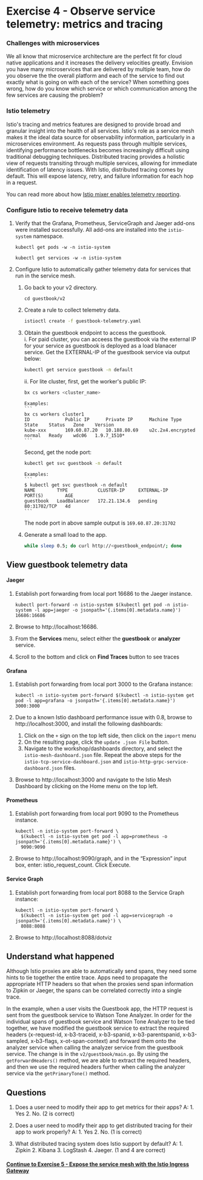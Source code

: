 # Exercise 4 - Observe service telemetry: metrics and tracing

### Challenges with microservices

We all know that microservice architecture are the perfect fit for cloud native applications and it increases the delivery velocities greatly.   Envision you have many microservices that are delivered by multiple team, how do you observe the the overall platform and each of the service to find out exactly what is going on with each of the service?  When something goes wrong, how do you know which service or which communication among the few services are causing the problem?

### Istio telemetry

Istio's tracing and metrics features are designed to provide broad and granular insight into the health of all services. Istio's role as a service mesh makes it the ideal data source for observability information, particularly in a microservices environment. As requests pass through multiple services, identifying performance bottlenecks becomes increasingly difficult using traditional debugging techniques. Distributed tracing provides a holistic view of requests transiting through multiple services, allowing for immediate identification of latency issues. With Istio, distributed tracing comes by default. This will expose latency, retry, and failure information for each hop in a request.

You can read more about how [Istio mixer enables telemetry reporting](https://istio.io/docs/concepts/policy-and-control/mixer.html).

### Configure Istio to receive telemetry data

1. Verify that the Grafana, Prometheus, ServiceGraph and Jaeger add-ons were installed successfully. All add-ons are installed into the `istio-system` namespace.
   ```console
   kubectl get pods -w -n istio-system

   kubectl get services -w -n istio-system
   ```

2. Configure Istio to automatically gather telemetry data for services that run in the service mesh.
   1. Go back to your v2 directory.
      ````
      cd guestbook/v2
      ````

   2. Create a rule to collect telemetry data.
      ```sh
      istioctl create -f guestbook-telemetry.yaml
      ```
   3. Obtain the guestbook endpoint to access the guestbook.  
      i. For paid cluster, you can acceess the guestbook via the external IP for your service as guestbook is deployed as a load blanacer service.  Get the EXTERNAL-IP of the guestbook service via output below:

      ```sh
      kubectl get service guestbook -n default
      ```
      
      ii. For lite cluster, first, get the worker's public IP:
      ```sh
      bx cs workers <cluster_name>
      ```
      
          Examples: 
          ```
          bx cs workers cluster1
          ID             Public IP      Private IP      Machine Type        State    Status   Zone    Version   
          kube-xxx       169.60.87.20   10.188.80.69    u2c.2x4.encrypted   normal   Ready    wdc06   1.9.7_1510*   
          ```
   
      Second, get the node port:
      ```sh
      kubectl get svc guestbook -n default
      ```
      
          Examples:
          ```
          $ kubectl get svc guestbook -n default
          NAME        TYPE           CLUSTER-IP     EXTERNAL-IP    PORT(S)        AGE
          guestbook   LoadBalancer   172.21.134.6   pending        80:31702/TCP   4d
          ```
      
      The node port in above sample output is `169.60.87.20:31702`

   3. Generate a small load to the app.
      ```sh
      while sleep 0.5; do curl http://<guestbook_endpoint/; done
      ```

## View guestbook telemetry data

#### Jaeger

1. Establish port forwarding from local port 16686 to the Jaeger instance.
   ```console
   kubectl port-forward -n istio-system $(kubectl get pod -n istio-system -l app=jaeger -o jsonpath='{.items[0].metadata.name}') 16686:16686
   ```

2. Browse to http://localhost:16686.

3. From the **Services** menu, select either the **guestbook** or **analyzer** service.
4. Scroll to the bottom and click on **Find Traces** button to see traces


#### Grafana

1. Establish port forwarding from local port 3000 to the Grafana instance:
   ````
   kubectl -n istio-system port-forward $(kubectl -n istio-system get pod -l app=grafana -o jsonpath='{.items[0].metadata.name}') 3000:3000
   ````
   
2. Due to a known Istio dashboard performance issue with 0.8, browse to http://localhost:3000, and install the following dashboards:
   1. Click on the `+` sign on the top left side, then click on the `import` menu
   2. On the resulting page, click the `update .json File` button.
   3. Navigate to the workshop/dashboards directory, and select the `istio-mesh-dashboard.json` file.
   Repeat the above steps for the `istio-tcp-service-dashboard.json` and `istio-http-grpc-service-dashboard.json` files.

3. Browse to http://localhost:3000 and navigate to the Istio Mesh Dashboard by clicking on the Home menu on the top left.


#### Prometheus

1. Establish port forwarding from local port 9090 to the Prometheus instance.

   ```console
   kubectl -n istio-system port-forward \
     $(kubectl -n istio-system get pod -l app=prometheus -o jsonpath='{.items[0].metadata.name}') \
     9090:9090
   ```
2. Browse to http://localhost:9090/graph, and in the “Expression” input box, enter: istio_request_count. Click Execute.

#### Service Graph

1. Establish port forwarding from local port 8088 to the Service Graph instance:

   ```console
   kubectl -n istio-system port-forward \
     $(kubectl -n istio-system get pod -l app=servicegraph -o jsonpath='{.items[0].metadata.name}') \
     8088:8088
   ```  

2. Browse to http://localhost:8088/dotviz


## Understand what happened

Although Istio proxies are able to automatically send spans, they need some hints to tie together the entire trace. Apps need to propagate the appropriate HTTP headers so that when the proxies send span information to Zipkin or Jaeger, the spans can be correlated correctly into a single trace.

In the example, when a user visits the Guestbook app, the HTTP request is sent from the guestbook service to Watson Tone Analyzer. In order for the individual spans of guestbook service and Watson Tone Analyzer to be tied together, we have modified the guestbook service to extract the required headers (x-request-id, x-b3-traceid, x-b3-spanid, x-b3-parentspanid, x-b3-sampled, x-b3-flags, x-ot-span-context) and forward them onto the analyzer service when calling the analyzer service from the guestbook service.  The change is in the `v2/guestbook/main.go`. By using the `getForwardHeaders()` method, we are able to extract the required headers, and then we use the required headers further when calling the analyzer service via the `getPrimaryTone()` method.


## Questions

1. Does a user need to modify their app to get metrics for their apps?   A: 1. Yes 2. No.  (2 is correct)

2. Does a user need to modify their app to get distributed tracing for their app to work properly? A: 1. Yes 2. No.  (1 is correct)

3. What distributed tracing system does Istio support by default?  A: 1. Zipkin 2. Kibana 3. LogStash 4. Jaeger. (1 and 4 are correct)

#### [Continue to Exercise 5 - Expose the service mesh with the Istio Ingress Gateway](../exercise-5/README.md)
